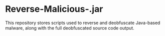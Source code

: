 # Reverse-Malicious-.jar

This repository stores scripts used to reverse and deobfuscate Java-based malware, along with the full deobfuscated source code output.
